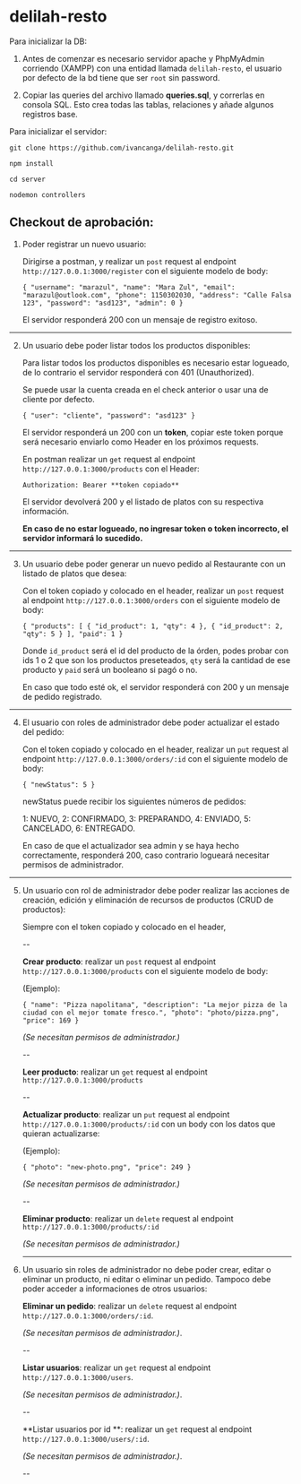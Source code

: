 # delilah-resto

Para inicializar la DB: 

1) Antes de comenzar es necesario servidor apache y PhpMyAdmin corriendo (XAMPP) con una entidad llamada ``delilah-resto``, el usuario por defecto de la bd tiene que ser ``root`` sin password.

2) Copiar las queries del archivo llamado **queries.sql**, y correrlas en consola SQL. Esto crea todas las tablas, relaciones y añade algunos registros base.

Para inicializar el servidor:

``git clone https://github.com/ivancanga/delilah-resto.git``

``npm install``

``cd server``

``nodemon controllers``


## Checkout de aprobación:

1. Poder registrar un nuevo usuario:

    Dirigirse a postman, y realizar un `post` request al endpoint `http://127.0.0.1:3000/register` con el siguiente modelo de body:

    `{
	"username": "marazul",
	"name": "Mara Zul",
	"email": "marazul@outlook.com",
	"phone": 1150302030,
	"address": "Calle Falsa 123",
	"password": "asd123",
	"admin": 0
}`

    El servidor responderá 200 con un mensaje de registro exitoso.

---

2. Un usuario debe poder listar todos los productos
disponibles:

    Para listar todos los productos disponibles es necesario estar logueado, de lo contrario el servidor responderá con 401 (Unauthorized).

    Se puede usar la cuenta creada en el check anterior o usar una de cliente por defecto.

    `{
	"user": "cliente",
	"password": "asd123"
}`

    El servidor responderá un 200 con un **token**, copiar este token porque será necesario enviarlo como Header en los próximos requests. 

    En postman realizar un `get` request al endpoint `http://127.0.0.1:3000/products` con el Header: 

    `Authorization: Bearer **token copiado**`

    El servidor devolverá 200 y el listado de platos con su respectiva información.

    **En caso de no estar logueado, no ingresar token o token incorrecto, el servidor informará lo sucedido.**

---

3. Un usuario debe poder generar un nuevo pedido al
Restaurante con un listado de platos que desea:

    Con el token copiado y colocado en el header, realizar un `post` request al endpoint `http://127.0.0.1:3000/orders` con el siguiente modelo de body:

    `{
	"products": [
		{
			"id_product": 1,
			"qty": 4
		},
				{
			"id_product": 2,
			"qty": 5
		}
	],
	"paid": 1
}`
    
    Donde `id_product` será el id del producto de la órden, podes probar con ids 1 o 2 que son los productos preseteados, `qty` será la cantidad de ese producto y `paid` será un booleano si pagó o no.

    En caso que todo esté ok, el servidor responderá con 200 y un mensaje de pedido registrado.
    
---

4. El usuario con roles de administrador debe poder
actualizar el estado del pedido:

    Con el token copiado y colocado en el header, realizar un `put` request al endpoint `http://127.0.0.1:3000/orders/:id` con el siguiente modelo de body:

    `{
	"newStatus": 5 }`

    newStatus puede recibir los siguientes números de pedidos:

    1: NUEVO, 2: CONFIRMADO, 3: PREPARANDO, 4: ENVIADO, 5: CANCELADO, 6: ENTREGADO.

    En caso de que el actualizador sea admin y se haya hecho correctamente, responderá 200, caso contrario logueará necesitar permisos de administrador.

---

5. Un usuario con rol de administrador debe poder realizar
las acciones de creación, edición y eliminación de recursos de
productos (CRUD de productos):

    Siempre con el token copiado y colocado en el header, 

    --

    **Crear producto**: realizar un `post` request al endpoint `http://127.0.0.1:3000/products` con el siguiente modelo de body:

    (Ejemplo):

    `{
	"name": "Pizza napolitana",
	"description": "La mejor pizza de la ciudad con el mejor tomate fresco.",
    "photo": "photo/pizza.png",
	"price": 169
    }`

    *(Se necesitan permisos de administrador.)*

    --

    **Leer producto**: realizar un `get` request al endpoint `http://127.0.0.1:3000/products`

    -- 

    **Actualizar producto**: realizar un `put` request al endpoint `http://127.0.0.1:3000/products/:id` con un body con los datos que quieran actualizarse:

    (Ejemplo):

    `{
    "photo": "new-photo.png",
	"price": 249
    }`

    *(Se necesitan permisos de administrador.)*

    -- 

    **Eliminar producto**: realizar un `delete` request al endpoint `http://127.0.0.1:3000/products/:id`

    *(Se necesitan permisos de administrador.)*

    ---

6. Un usuario sin roles de administrador no debe poder
crear, editar o eliminar un producto, ni editar o eliminar un pedido.
Tampoco debe poder acceder a informaciones de otros usuarios:

    **Eliminar un pedido**: realizar un `delete` request al endpoint `http://127.0.0.1:3000/orders/:id`.

    *(Se necesitan permisos de administrador.)*.

    --

    **Listar usuarios**: realizar un `get` request al endpoint `http://127.0.0.1:3000/users`.

    *(Se necesitan permisos de administrador.)*.

    --

    **Listar usuarios por id **: realizar un `get` request al endpoint `http://127.0.0.1:3000/users/:id`.

    *(Se necesitan permisos de administrador.)*.

    --





